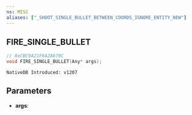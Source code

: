 ```yaml
---
ns: MISC
aliases: ["_SHOOT_SINGLE_BULLET_BETWEEN_COORDS_IGNORE_ENTITY_NEW"]
---
```

## FIRE_SINGLE_BULLET

```c
// 0xCBC9A21F6A2A679C
void FIRE_SINGLE_BULLET(Any* args);
```

```
NativeDB Introduced: v1207
```

## Parameters
* **args**:
